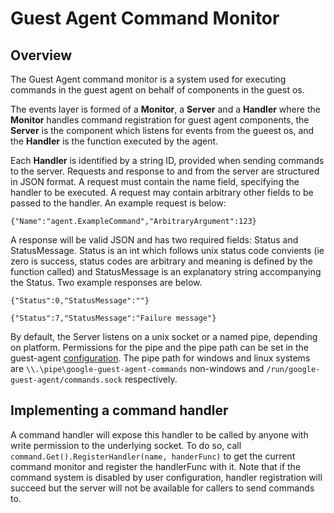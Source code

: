 # Guest Agent Command Monitor
## Overview
The Guest Agent command monitor is a system used for executing commands in the guest agent on behalf of components in the guest os.

The events layer is formed of a **Monitor**, a **Server** and a **Handler** where the **Monitor** handles command registration for guest agent components, the **Server** is the component which listens for events from the gueest os, and the **Handler** is the function executed by the agent.

Each **Handler** is identified by a string ID, provided when sending commands to the server. Requests and response to and from the server are structured in JSON format. A request must contain the name field, specifying the handler to be executed. A request may contain arbitrary other fields to be passed to the handler. An example request is below:

```
{"Name":"agent.ExampleCommand","ArbitraryArgument":123}
```

A response will be valid JSON and has two required fields: Status and StatusMessage. Status is an int which follows unix status code convients (ie zero is success, status codes are arbitrary and meaning is defined by the function called) and StatusMessage is an explanatory string accompanying the Status. Two example responses are below.

```
{"Status":0,"StatusMessage":""}

{"Status":7,"StatusMessage":"Failure message"}
```

By default, the Server listens on a unix socket or a named pipe, depending on platform. Permissions for the pipe and the pipe path can be set in the guest-agent [configuration](https://github.com/GoogleCloudPlatform/guest-agent#configuration). The pipe path for windows and linux systems are `\\.\pipe\google-guest-agent-commands` non-windows and `/run/google-guest-agent/commands.sock` respectively.

## Implementing a command handler
A command handler will expose this handler to be called by anyone with write permission to the underlying socket. To do so, call `command.Get().RegisterHandler(name, handerFunc)` to get the current command monitor and register the handlerFunc with it. Note that if the command system is disabled by user configuration, handler registration will succeed but the server will not be available for callers to send commands to.

